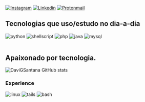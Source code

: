 



[![Instagram](https://img.shields.io/badge/Instagram-E4405F?style=for-the-badge&logo=instagram&logoColor=white)](https://instagram.com/davisantana04_)
[![Linkedin](https://img.shields.io/badge/LinkedIn-0077B5?style=for-the-badge&logo=linkedin&logoColor=white)](https://br.linkedin.com/in/davi-g-santana-aa088828b)
[![Protonmail](https://img.shields.io/badge/ProtonMail-8B89CC?style=for-the-badge&logo=protonmail&logoColor=white)](cyberdgsecurity20@proton.me)




## Tecnologias que uso/estudo no dia-a-dia

<div style="display: inline_block">
  <img align="center" alt="python" src="https://img.shields.io/badge/Python-3776AB?style=for-the-badge&logo=python&logoColor=white" />
  <img align="center" alt="shellscript" src="https://img.shields.io/badge/Shell_Script-121011?style=for-the-badge&logo=gnu-bash&logoColor=white" />
  <img align="center" alt="php" src="https://img.shields.io/badge/PHP-777BB4?style=for-the-badge&logo=php&logoColor=white" />
  <img align="center" alt="java" src="https://img.shields.io/badge/Java-ED8B00?style=for-the-badge&logo=openjdk&logoColor=white" />
  <img align="center" alt="mysql" src="https://img.shields.io/badge/MySQL-00000F?style=for-the-badge&logo=mysql&logoColor=white" />
</div><br/>

## Apaixonado por tecnologia.

![DaviGSantana GitHub stats](https://github-readme-stats.vercel.app/api?username=davigsantana&show_icons=true&theme=dracula)

### Experience
<div style="display: inline_block">
    <img aling="center" alt="linux"
    src="https://img.shields.io/badge/Linux-FCC624?style=for-the-badge&logo=linux&logoColor=black">
    <img aling="center" alt="tails"
    src="https://img.shields.io/badge/Tails%20-56347C?&style=for-the-badge&logo=tails&logoColor=white">
    <img aling="center" alt="bash"
    src="https://img.shields.io/badge/GNU%20Bash-4EAA25?style=for-the-badge&logo=GNU%20Bash&logoColor=white">
    
</div><br/> 
